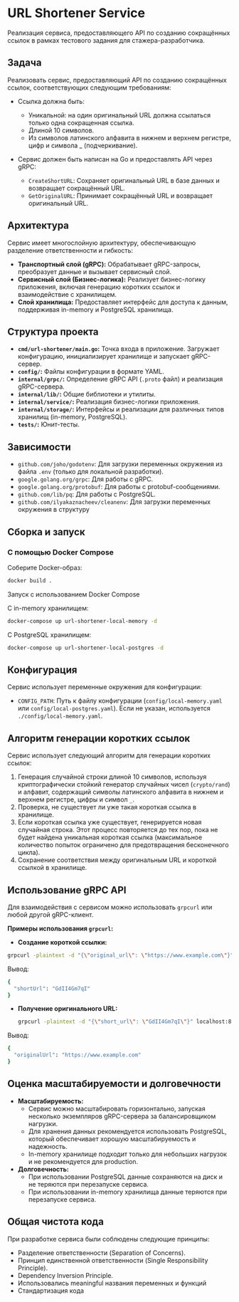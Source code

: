 # URL Shortener Service

Реализация сервиса, предоставляющего API по созданию сокращённых ссылок в рамках тестового задания для стажера-разработчика.

## Задача

Реализовать сервис, предоставляющий API по созданию сокращённых ссылок, соответствующих следующим требованиям:

*   Ссылка должна быть:
    *   Уникальной: на один оригинальный URL должна ссылаться только одна сокращенная ссылка.
    *   Длиной 10 символов.
    *   Из символов латинского алфавита в нижнем и верхнем регистре, цифр и символа \_ (подчеркивание).

*   Сервис должен быть написан на Go и предоставлять API через gRPC:
    *   `CreateShortURL`: Сохраняет оригинальный URL в базе данных и возвращает сокращённый URL.
    *   `GetOriginalURL`: Принимает сокращённый URL и возвращает оригинальный URL.

## Архитектура

Сервис имеет многослойную архитектуру, обеспечивающую разделение ответственности и гибкость:

*   **Транспортный слой (gRPC):** Обрабатывает gRPC-запросы, преобразует данные и вызывает сервисный слой.
*   **Сервисный слой (Бизнес-логика):** Реализует бизнес-логику приложения, включая генерацию коротких ссылок и взаимодействие с хранилищем.
*   **Слой хранилища:** Предоставляет интерфейс для доступа к данным, поддерживая in-memory и PostgreSQL хранилища.

## Структура проекта

*   **`cmd/url-shortener/main.go`:** Точка входа в приложение. Загружает конфигурацию, инициализирует хранилище и запускает gRPC-сервер.
*   **`config/`:** Файлы конфигурации в формате YAML.
*   **`internal/grpc/`:** Определение gRPC API (`.proto` файл) и реализация gRPC-сервера.
*   **`internal/lib/`:** Общие библиотеки и утилиты.
*   **`internal/service/`:** Реализация бизнес-логики приложения.
*   **`internal/storage/`:** Интерфейсы и реализации для различных типов хранилищ (in-memory, PostgreSQL).
*   **`tests/`:** Юнит-тесты.

## Зависимости

*   `github.com/joho/godotenv`: Для загрузки переменных окружения из файла `.env` (только для локальной разработки).
*   `google.golang.org/grpc`: Для работы с gRPC.
*   `google.golang.org/protobuf`: Для работы с protobuf-сообщениями.
*   `github.com/lib/pq`: Для работы с PostgreSQL.
*   `github.com/ilyakaznacheev/cleanenv`: Для загрузки переменных окружения в структуру

## Сборка и запуск


### С помощью Docker Compose

Соберите Docker-образ:

```bash
docker build .
```
Запуск с использованием Docker Compose

С in-memory хранилищем:

```bash
docker-compose up url-shortener-local-memory -d
```

С PostgreSQL хранилищем:
```bash
docker-compose up url-shortener-local-postgres -d
```
## Конфигурация

Сервис использует переменные окружения для конфигурации:

*   `CONFIG_PATH`: Путь к файлу конфигурации (`config/local-memory.yaml` или `config/local-postgres.yaml`). Если не указан, используется `./config/local-memory.yaml`.

## Алгоритм генерации коротких ссылок

Сервис использует следующий алгоритм для генерации коротких ссылок:

1.  Генерация случайной строки длиной 10 символов, используя криптографически стойкий генератор случайных чисел (`crypto/rand`) и алфавит, содержащий символы латинского алфавита в нижнем и верхнем регистре, цифры и символ `_`.
2.  Проверка, не существует ли уже такая короткая ссылка в хранилище.
3.  Если короткая ссылка уже существует, генерируется новая случайная строка. Этот процесс повторяется до тех пор, пока не будет найдена уникальная короткая ссылка (максимальное количество попыток ограничено для предотвращения бесконечного цикла).
4.  Сохранение соответствия между оригинальным URL и короткой ссылкой в хранилище.

## Использование gRPC API

Для взаимодействия с сервисом можно использовать `grpcurl` или любой другой gRPC-клиент.

**Примеры использования `grpcurl`:**

*   **Создание короткой ссылки:**

```bash
grpcurl -plaintext -d "{\"original_url\": \"https://www.example.com\"}" localhost:8082 url_shortener.URLShortener.CreateShortURL
```
Вывод:
```bash
{
  "shortUrl": "GdII4Gm7qI"
}
```

*   **Получение оригинального URL:**

    ```bash
    grpcurl -plaintext -d "{\"short_url\": \"GdII4Gm7qI\"}" localhost:8082 url_shortener.URLShortener.GetOriginalURL
    ```
Вывод:
```bash
{
  "originalUrl": "https://www.example.com"
}
```

## Оценка масштабируемости и долговечности

*   **Масштабируемость:**
    *   Сервис можно масштабировать горизонтально, запуская несколько экземпляров gRPC-сервера за балансировщиком нагрузки.
    *   Для хранения данных рекомендуется использовать PostgreSQL, который обеспечивает хорошую масштабируемость и надежность.
    *   In-memory хранилище подходит только для небольших нагрузок и не рекомендуется для production.
*   **Долговечность:**
    *   При использовании PostgreSQL данные сохраняются на диск и не теряются при перезапуске сервиса.
    *   При использовании in-memory хранилища данные теряются при перезапуске сервиса.

## Общая чистота кода

При разработке сервиса были соблюдены следующие принципы:

*   Разделение ответственности (Separation of Concerns).
*   Принцип единственной ответственности (Single Responsibility Principle).
*   Dependency Inversion Principle.
*   Использовались meaningful названия переменных и функций
*   Стандартизация кода
